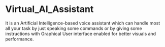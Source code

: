 # Virtual_AI_Assistant
It is an Artificial Intelligence-based voice assistant which can handle most all  your task by just speaking some commands or by giving some instructions with  Graphical User interface enabled for better visuals and performance.
